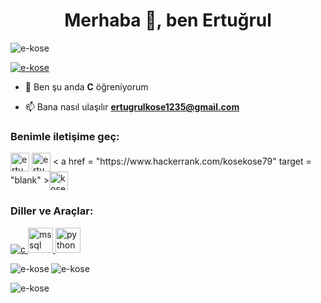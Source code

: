 <h1 align="center">Merhaba 👋, ben Ertuğrul</h1>
<p align="left"> <img src="https://komarev.com/ghpvc/?username=e-kose&label=Profile %20views&color=0e75b6&style=plastik" alt = "e-kose" /> </p>

<p align = "left"> <a href = "https://github.com/ryo-ma/github-profile-trophy" "><img src = "https://github-profile-trophy.vercel.app/?username=e-kose" alt = "e-kose" /></a> </p>

- 🌱 Ben şu anda **C** öğreniyorum

- 📫 Bana nasıl ulaşılır **ertugrulkose1235@gmail.com**

<h3 align="left">Benimle iletişime geç:</h3>
<p align="left">
<a href= "https://linkedin.com/in/ertugrul-kose" target = "blank"><img align = "center" src = "https://raw.githubusercontent.com/rahuldkjain/github-profile-readme-generator" /master/src/images/icons/Social/linked-in-alt.svg" alt = "ertugrul-kose" height = "30" genişlik = "40" /></a>
<a href = "https:/ /instagram.com/ertugrulkose_" target = "boş"><img align = "center" src = "https://raw.githubusercontent.com/rahuldkjain/github-profile-readme-generator/master/src/images/icons /Social/instagram.svg" alt = "ertugrulkose_" height = "30" genişlik = "40" /></a> <
a href = "https://www.hackerrank.com/kosekose79" target = "blank" ><img align = "center" src = "https://raw.githubusercontent.com/rahuldkjain/github-profile-readme-generator/master/src/images/icons/Social/hackerrank.svg" alt = "kosekose79" height = "30" genişlik = "40" /></a>
</p>

<h3 align = "left"> Diller ve Araçlar:</h3>
<p align = "left"> <a href = "https ://www.cprogramming.com/" target = "_blank" rel = "noreferrer"> <img src = "https://raw.githubusercontent.com/devicons/devicon/master/icons/c/c-original. svg" alt = "c" genişlik = "40" yükseklik = "40"/> </a> <a href = "https://www.microsoft.com/en-us/sql-server" target = "_blank " rel = "noreferrer"> <img src = "https://www.svgrepo.com/show/303229/microsoft-sql-server-logo.svg" alt = "mssql" width = "40" height = "40 "/> </a> <a href = "https://www.python.org" target = "_blank" rel = "noreferrer"> <img src = "https://raw.githubusercontent.com/devicons/ devicon/master/icons/python/python-orijinal.svg" alt = "python" width = "40" height = "40"/> </a>

</p> <p><img align = "left" src = "https://github-readme-stats. vercel.app/api/top-langs?username=e-kose&show_icons=true&theme=tokyonight&locale=tr&layout=compact" alt="e-kose" /></p>

<p> <img align="center" src ="https://github-readme-stats.vercel.app/api?username=e-kose&show_icons=true&theme=dracula&locale=tr" alt="e-kose" /></p>

<p><img align= "center" src = "https://github-readme-streak-stats.herokuapp.com/?user=e-kose&theme=dark" alt = "e-kose" /></p>
